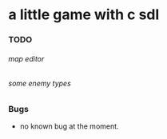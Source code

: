 # a little game with c sdl
### TODO
###### map editor
###### some enemy types

### Bugs
- no known bug at the moment.
